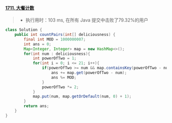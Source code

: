 #### [1711. 大餐计数](https://leetcode-cn.com/problems/count-good-meals/)

> - 执行用时：103 ms, 在所有 Java 提交中击败了79.32%的用户

```java
class Solution {
    public int countPairs(int[] deliciousness) {
        final int MOD = 1000000007;
        int ans = 0;
        Map<Integer, Integer> map = new HashMap<>();
        for(int num : deliciousness){
            int powerOfTwo = 1;
            for(int i = 0; i <= 21; i++){
                if(powerOfTwo >= num && map.containsKey(powerOfTwo - num)){
                    ans += map.get(powerOfTwo - num);
                    ans %= MOD;
                }
                powerOfTwo *= 2;
            }
            map.put(num, map.getOrDefault(num, 0) + 1);
        }
        return ans;
    }
}
```

